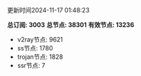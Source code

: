更新时间2024-11-17 01:48:23

**总订阅: 3003**
**总节点: 38301**
**有效节点: 13236**
- v2ray节点: 9621
- ss节点: 1780
- trojan节点: 1828
- ssr节点: 7
